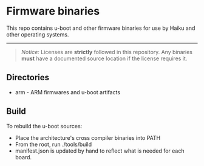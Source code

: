 Firmware binaries
===================

This repo contains u-boot and other firmware binaries for use
by Haiku and other operating systems.

----------

> *Notice:* Licenses are **strictly** followed in this repository.
> Any binaries **must** have a documented source location if the license requires it.

Directories
-------------

* arm - ARM firmwares and u-boot artifacts

Build
-------------

To rebuild the u-boot sources:

* Place the architecture's cross compiler binaries into PATH
* From the root, run ./tools/build <arch>
* manifest.json is updated by hand to reflect what is needed for each board.
